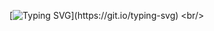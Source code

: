 [![Typing SVG](https://readme-typing-svg.demolab.com?font=Doto&size=40&pause=1000&color=13DBF7&background=F4FFFF00&width=440&height=55&lines=Hi+there+%F0%9F%91%8B;I'm+Mal.)](https://git.io/typing-svg)
<br/>

<!--
**ossa-malum/ossa-malum** is a ✨ _special_ ✨ repository because its `README.md` (this file) appears on your GitHub profile.

Here are some ideas to get you started:

- 🔭 I’m currently working on ...
- 🌱 I’m currently learning ...
- 👯 I’m looking to collaborate on ...
- 🤔 I’m looking for help with ...
- 💬 Ask me about ...
- 📫 How to reach me: ...
- 😄 Pronouns: ...
- ⚡ Fun fact: ...
-->
